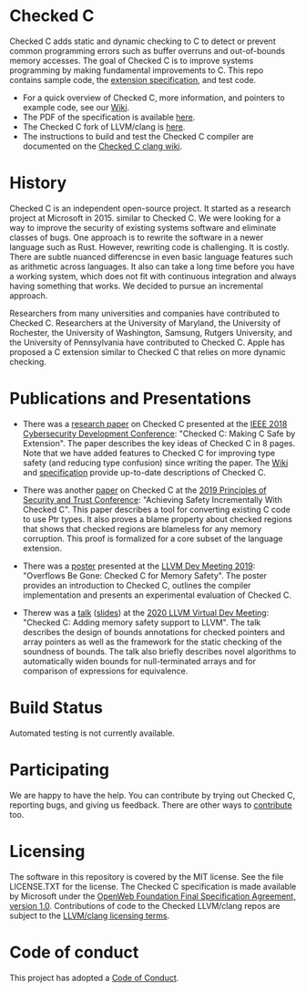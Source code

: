 # Checked C

Checked C adds static and dynamic checking to C to detect or prevent common programming
errors such as buffer overruns and out-of-bounds memory accesses.
The goal of Checked C is to improve systems programming by making fundamental improvements to C.
This repo contains
sample code, the  [extension specification](https://github.com/checkedc/checkedc/releases),
and test code.

- For a quick overview of Checked C, more information, and pointers to example code,
  see our [Wiki](https://github.com/checkedc/checkedc/wiki).
- The PDF of the specification is available [here](https://github.com/checkedc/checkedc/releases).
- The Checked C fork of LLVM/clang is
  [here](https://github.com/checkedc/checkedc-llvm-project).
- The instructions to build and test the Checked C compiler are documented on
  the [Checked C clang wiki](https://github.com/checkedc/checkedc-llvm-project/wiki).

# History

Checked C is an independent open-source project.   It started as a research project at Microsoft in 2015.
similar to Checked C.  We were looking for a way to improve the security of existing systems software and
eliminate classes of bugs.  One approach is to rewrite the software in a newer language such as Rust.
However, rewriting code is challenging.  It is costly.  There are subtle nuanced differencse in even 
basic language features such as arithmetic across languages.  It also can take a long time before you
have a working system, which does not fit with continuous integration and always having something that
works.  We decided to pursue an incremental approach.

Researchers from many universities and companies have contributed to Checked C.   Researchers at the University of Maryland, the University of Rochester, the University of Washington, Samsung, Rutgers University, and the University of Pennsylvania have contributed to Checked C.   Apple has proposed a C extension similar to Checked C that relies on more dynamic checking.

# Publications and Presentations
- There was a [research paper](https://www.microsoft.com/en-us/research/publication/checkedc-making-c-safe-by-extension/) on
Checked C presented at the [IEEE 2018 Cybersecurity Development Conference](https://secdev.ieee.org/2018/home):
"Checked C: Making C Safe by Extension".   The paper describes the key ideas of Checked C in 8 pages. Note that we have added features to Checked C for improving type safety (and reducing type confusion)
since writing the paper.  The [Wiki](https://github.com/checkedc/checkedc/wiki) and [specification](https://github.com/checkedc/checkedc/releases) provide up-to-date descriptions of Checked C.

- There was another [paper](https://www.microsoft.com/en-us/research/uploads/prod/2019/05/checkedc-post2019.pdf)
on Checked C at the [2019 Principles of Security and Trust Conference](http://www.etaps.org/2019/post):
"Achieving Safety Incrementally With Checked C".
This paper describes a tool for converting existing C code to use Ptr types.  It also proves a blame
property about checked regions that shows that checked regions are blameless for any memory corruption.  This proof is formalized for a core subset of the language extension.

- There was a
[poster](https://github.com/checkedc/checkedc/blob/main/papers/presentations/llvmdevmeet2019-checkedc_for_memory_safety.pdf)
presented at the [LLVM Dev Meeting
2019](https://llvm.org/devmtg/2019-10/talk-abstracts.html#post6): "Overflows Be
Gone: Checked C for Memory Safety". The poster provides an introduction to
Checked C, outlines the compiler implementation and presents an experimental
evaluation of Checked C.

- Therew was a [talk](https://youtu.be/EuxAzvtX9CI)
  ([slides](https://github.com/checkedc/checkedc/blob/main/papers/presentations/llvmdevmeet2020-checkedc_adding_memory_safety_to_llvm.pdf))
at the [2020 LLVM Virtual Dev
Meeting](https://llvm.org/devmtg/2020-09/program): "Checked C: Adding memory
safety support to LLVM". The talk describes the design of bounds annotations
for checked pointers and array pointers as well as the framework for the static
checking of the soundness of bounds. The talk also briefly describes novel algorithms
to automatically widen bounds for null-terminated arrays and for comparison of
expressions for equivalence.

# Build Status

Automated testing is not currently available.

# Participating
We are happy to have the help. You can contribute by trying out Checked C,
reporting bugs, and giving us feedback. There are other ways to [contribute](CONTRIBUTING.md) too.

# Licensing
The software in this repository is covered by the MIT license.  See the file LICENSE.TXT for the license.  The
Checked C specification is made available by Microsoft under the [OpenWeb Foundation Final
Specification Agreement, version 1.0](http://www.openwebfoundation.org/legal/the-owf-1-0-agreements/owfa-1-0).
Contributions of code to the Checked LLVM/clang repos are
subject to the [LLVM/clang licensing terms](https://github.com/checkedc/checkedc-llvm-project/blob/main/clang/LICENSE.TXT).

# Code of conduct

This project has adopted a [Code of Conduct](CODE_OF_CONDUCT.md).
